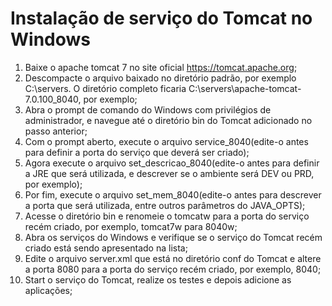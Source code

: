 # Instalação de serviço do Tomcat no Windows

1. Baixe o apache tomcat 7 no site oficial https://tomcat.apache.org;
2. Descompacte o arquivo baixado no diretório padrão, por exemplo C:\servers. O diretório completo ficaria C:\servers\apache-tomcat-7.0.100_8040, por exemplo;
3. Abra o prompt de comando do Windows com privilégios de administrador, e navegue até o diretório bin do Tomcat adicionado no passo anterior;
4. Com o prompt aberto, execute o arquivo service_8040(edite-o antes para definir a porta do serviço que deverá ser criado);
5. Agora execute o arquivo set_descricao_8040(edite-o antes para definir a JRE que será utilizada, e descrever se o ambiente será DEV ou PRD, por exemplo);
6. Por fim, execute o arquivo set_mem_8040(edite-o antes para descrever a porta que será utilizada, entre outros parâmetros do JAVA_OPTS);
7. Acesse o diretório bin e renomeie o tomcatw para a porta do serviço recém criado, por exemplo, tomcat7w para 8040w;
8. Abra os serviços do Windows e verifique se o serviço do Tomcat recém criado está sendo apresentado na lista;
9. Edite o arquivo server.xml que está no diretório conf do Tomcat e altere a porta 8080 para a porta do serviço recém criado, por exemplo, 8040;
10. Start o serviço do Tomcat, realize os testes e depois adicione as aplicações;